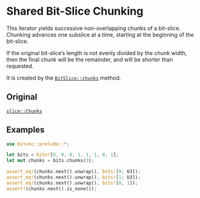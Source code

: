 # Shared Bit-Slice Chunking

This iterator yields successive non-overlapping chunks of a bit-slice. Chunking
advances one subslice at a time, starting at the beginning of the bit-slice.

If the original bit-slice’s length is not evenly divided by the chunk width,
then the final chunk will be the remainder, and will be shorter than requested.

It is created by the [`BitSlice::chunks`] method.

## Original

[`slice::Chunks`](core::slice::Chunks)

## Examples

```rust
use bitvec::prelude::*;

let bits = bits![0, 0, 0, 1, 1, 1, 0, 1];
let mut chunks = bits.chunks(3);

assert_eq!(chunks.next().unwrap(), bits![0; U3]);
assert_eq!(chunks.next().unwrap(), bits![1; U3]);
assert_eq!(chunks.next().unwrap(), bits![0, 1]);
assert!(chunks.next().is_none());
```

[`BitSlice::chunks`]: crate::slice::BitSlice::chunks
